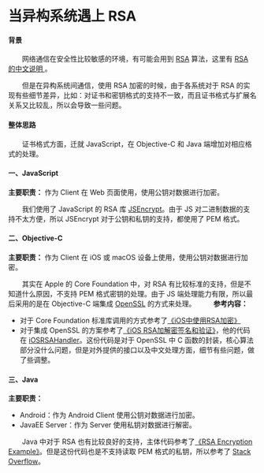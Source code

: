 # 当异构系统遇上 RSA


#### 背景
　　网络通信在安全性比较敏感的环境，有可能会用到 [RSA](https://en.wikipedia.org/wiki/RSA_(cryptosystem)) 算法，这里有 [RSA 的中文说明 ](https://zh.wikipedia.org/wiki/RSA%E5%8A%A0%E5%AF%86%E6%BC%94%E7%AE%97%E6%B3%95)。
  
　　但是在异构系统间通信，使用 RSA 加密的时候，由于各系统对于 RSA 的实现有些细节差异，比如：对证书和密钥格式的支持不一致，而且证书格式与扩展名关系又比较乱，所以会导致一些问题。

#### 整体思路
　　证书格式方面，迁就 JavaScript，在 Objective-C 和 Java 端增加对相应格式的处理。
　　
#### 一、JavaScript
**主要职责：** 作为 Client 在 Web 页面使用，使用公钥对数据进行加密。

　　我们使用了 JavaScript 的 RSA 库 [JSEncrypt](http://travistidwell.com/jsencrypt/)。由于 JS 对二进制数据的支持不太方便，所以 JSEncrypt 对于公钥和私钥的支持，都使用了 PEM 格式。

#### 二、Objective-C
**主要职责：** 作为 Client 在 iOS 或 macOS 设备上使用，使用公钥对数据进行加密。

　　其实在 Apple 的 Core Foundation 中，对 RSA 有比较标准的支持，但是不知道什么原因，不支持 PEM 格式密钥的处理。由于 JS 端处理能力有限，所以最后采用的是在 Objective-C 端集成 [OpenSSL](https://www.openssl.org/) 的方式来处理。
　　
**参考内容：**
- 对于 Core Foundation 标准库调用的方式参考了[《iOS中使用RSA加密》](http://www.jianshu.com/p/74a796ec5038)
- 对于集成 OpenSSL 的方案参考了[《iOS RSA加解密签名和验证》](https://github.com/HustBroventure/iOSRSAHandler)，他的代码在 [iOSRSAHandler](https://github.com/HustBroventure/iOSRSAHandler)。这份代码是对于 OpenSSL 中 C 函数的封装，核心算法部分没什么问题，但是对外提供的接口以及中文处理方面，细节有些问题，做了些调整。

#### 三、Java
**主要职责：**
- Android：作为 Android Client 使用公钥对数据进行加密。 
- JavaEE Server：作为 Server 使用私钥对数据进行解密。  

　　Java 中对于 RSA 也有比较良好的支持，主体代码参考了[《RSA Encryption Example》](https://javadigest.wordpress.com/2012/08/26/rsa-encryption-example/)。但是这份代码也是不支持读取 PEM 格式的私钥，所以参考了 [Stack Overflow](https://stackoverflow.com/questions/11787571/how-to-read-pem-file-to-get-private-and-public-key)。

